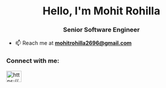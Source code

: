 <h1 align="center">Hello, I'm Mohit Rohilla</h1>
<h3 align="center">Senior Software Engineer</h3>

- 📫 Reach me at **mohitrohilla2696@gmail.com**

<h3 align="left">Connect with me:</h3>
<p align="left">
<a href="https://www.linkedin.com/in/mohitrohilla2696" target="blank"><img align="center" src="https://raw.githubusercontent.com/rahuldkjain/github-profile-readme-generator/master/src/images/icons/Social/linked-in-alt.svg" alt="https://www.linkedin.com/in/mohitrohilla2696" height="30" width="40" /></a>
</p>
